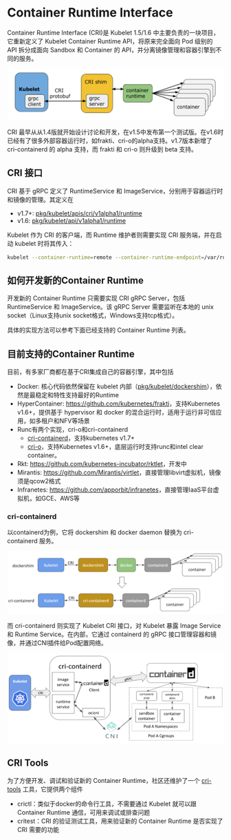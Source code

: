 # Container Runtime Interface

Container Runtime Interface (CRI)是 Kubelet 1.5/1.6 中主要负责的一块项目，它重新定义了 Kubelet Container Runtime API，将原来完全面向 Pod 级别的 API 拆分成面向 Sandbox 和 Container 的 API，并分离镜像管理和容器引擎到不同的服务。

![](images/cri.png)

CRI 最早从从1.4版就开始设计讨论和开发，在v1.5中发布第一个测试版。在v1.6时已经有了很多外部容器运行时，如frakti、cri-o的alpha支持。v1.7版本新增了 cri-containerd 的 alpha 支持，而 frakti 和 cri-o 则升级到 beta 支持。

## CRI 接口

CRI 基于 gRPC 定义了 RuntimeService 和 ImageService，分别用于容器运行时和镜像的管理。其定义在

- v1.7+: [pkg/kubelet/apis/cri/v1alpha1/runtime](https://github.com/kubernetes/kubernetes/tree/master/pkg/kubelet/apis/cri/v1alpha1/runtime)
- v1.6: [pkg/kubelet/api/v1alpha1/runtime](https://github.com/kubernetes/kubernetes/tree/release-1.6/pkg/kubelet/api/v1alpha1/runtime)

Kubelet 作为 CRI 的客户端，而 Runtime 维护者则需要实现 CRI 服务端，并在启动 kubelet 时将其传入：

```sh
kubelet --container-runtime=remote --container-runtime-endpoint=/var/run/frakti.sock ..
```

## 如何开发新的Container Runtime

开发新的 Container Runtime 只需要实现 CRI gRPC Server，包括 RuntimeService 和 ImageService。该 gRPC Server 需要监听在本地的 unix socket（Linux支持unix socket格式，Windows支持tcp格式）。

具体的实现方法可以参考下面已经支持的 Container Runtime 列表。

## 目前支持的Container Runtime

目前，有多家厂商都在基于CRI集成自己的容器引擎，其中包括

- Docker: 核心代码依然保留在 kubelet 内部（[pkg/kubelet/dockershim](https://github.com/kubernetes/kubernetes/tree/master/pkg/kubelet/dockershim)），依然是最稳定和特性支持最好的Runtime
- HyperContainer: <https://github.com/kubernetes/frakti>，支持Kubernetes v1.6+，提供基于 hypervisor 和 docker 的混合运行时，适用于运行非可信应用，如多租户和NFV等场景
- Runc有两个实现，cri-o和cri-containerd
  - [cri-containerd](https://github.com/kubernetes-incubator/cri-containerd)，支持kubernetes v1.7+
  - [cri-o](https://github.com/kubernetes-incubator/cri-o)，支持Kubernetes v1.6+，底层运行时支持runc和intel clear container。
- Rkt: <https://github.com/kubernetes-incubator/rktlet>，开发中
- Mirantis: <https://github.com/Mirantis/virtlet>，直接管理libvirt虚拟机，镜像须是qcow2格式
- Infranetes: <https://github.com/apporbit/infranetes>，直接管理IaaS平台虚拟机，如GCE、AWS等

### cri-containerd

以containerd为例，它将 dockershim 和 docker daemon 替换为 cri-containerd 服务。

![](images/cri-containerd.png)

而 cri-containerd 则实现了 Kubelet CRI 接口，对 Kubelet 暴露 Image Service 和 Runtime Service。在内部，它通过 containerd 的 gRPC 接口管理容器和镜像，并通过CNI插件给Pod配置网络。

![](images/containerd.png)

## CRI Tools

为了方便开发、调试和验证新的 Container Runtime，社区还维护了一个 [cri-tools](https://github.com/kubernetes-incubator/cri-tools) 工具，它提供两个组件

- crictl：类似于docker的命令行工具，不需要通过 Kubelet 就可以跟 Container Runtime 通信，可用来调试或排查问题
- critest：CRI 的验证测试工具，用来验证新的 Container Runtime 是否实现了 CRI 需要的功能
